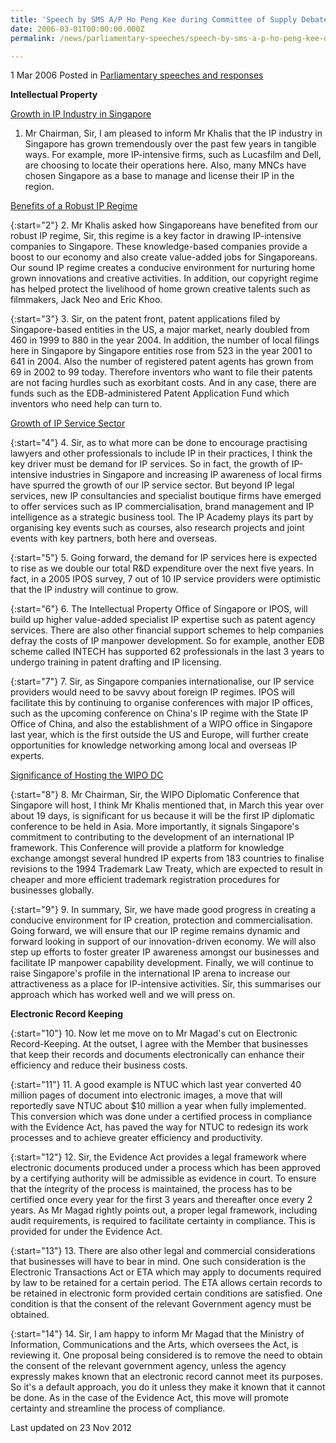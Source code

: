 ```yaml
---
title: 'Speech by SMS A/P Ho Peng Kee during Committee of Supply Debate, 1 Mar 2006'
date: 2006-03-01T00:00:00.000Z
permalink: /news/parliamentary-speeches/speech-by-sms-a-p-ho-peng-kee-during-committee-of-supply-debate-1-mar-2006/

---
```



1 Mar 2006 Posted in [Parliamentary speeches and responses](/news/parliamentary-speeches)



**Intellectual Property**

<u>Growth in IP Industry in Singapore</u>

1. Mr Chairman, Sir, I am pleased to inform Mr Khalis that the IP industry in Singapore has grown tremendously over the past few years in tangible ways. For example, more IP-intensive firms, such as Lucasfilm and Dell, are choosing to locate their operations here. Also, many MNCs have chosen Singapore as a base to manage and license their IP in the region. 


<u>Benefits of a Robust IP Regime</u>

{:start="2"}
2. Mr Khalis asked how Singaporeans have benefited from our robust IP regime, Sir, this regime is a key factor in drawing IP-intensive companies to Singapore. These knowledge-based companies provide a boost to our economy and also create value-added jobs for Singaporeans. Our sound IP regime creates a conducive environment for nurturing home grown innovations and creative activities. In addition, our copyright regime has helped protect the livelihood of home grown creative talents such as filmmakers, Jack Neo and Eric Khoo.

{:start="3"}
3. Sir, on the patent front, patent applications filed by Singapore-based entities in the US, a major market, nearly doubled from 460 in 1999 to 880 in the year 2004. In addition, the number of local filings here in Singapore by Singapore entities rose from 523 in the year 2001 to 641 in 2004. Also the number of registered patent agents has grown from 69 in 2002 to 99 today. Therefore inventors who want to file their patents are not facing hurdles such as exorbitant costs. And in any case, there are funds such as the EDB-administered Patent Application Fund which inventors who need help can turn to.


<u>Growth of IP Service Sector</u>

{:start="4"}
4. Sir, as to what more can be done to encourage practising lawyers and other professionals to include IP in their practices, I think the key driver must be demand for IP services. So in fact, the growth of IP-intensive industries in Singapore and increasing IP awareness of local firms have spurred the growth of our IP service sector. But beyond IP legal services, new IP consultancies and specialist boutique firms have emerged to offer services such as IP commercialisation, brand management and IP intelligence as a strategic business tool. The IP Academy plays its part by organising key events such as courses, also research projects and joint events with key partners, both here and overseas. 

{:start="5"}
5. Going forward, the demand for IP services here is expected to rise as we double our total R&D expenditure over the next five years. In fact, in a 2005 IPOS survey, 7 out of 10 IP service providers were optimistic that the IP industry will continue to grow.

{:start="6"}
6. The Intellectual Property Office of Singapore or IPOS, will build up higher value-added specialist IP expertise such as patent agency services. There are also other financial support schemes to help companies defray the costs of IP manpower development. So for example, another EDB scheme called INTECH has supported 62 professionals in the last 3 years to undergo training in patent drafting and IP licensing.

{:start="7"}
7. Sir, as Singapore companies internationalise, our IP service providers would need to be savvy about foreign IP regimes. IPOS will facilitate this by continuing to organise conferences with major IP offices, such as the upcoming conference on China's IP regime with the State IP Office of China, and also the establishment of a WIPO office in Singapore last year, which is the first outside the US and Europe, will further create opportunities for knowledge networking among local and overseas IP experts.


<u>Significance of Hosting the WIPO DC</u>

{:start="8"}
8. Mr Chairman, Sir, the WIPO Diplomatic Conference that Singapore will host, I think Mr Khalis mentioned that, in March this year over about 19 days, is significant for us because it will be the first IP diplomatic conference to be held in Asia. More importantly, it signals Singapore's commitment to contributing to the development of an international IP framework. This Conference will provide a platform for knowledge exchange amongst several hundred IP experts from 183 countries to finalise revisions to the 1994 Trademark Law Treaty, which are expected to result in cheaper and more efficient trademark registration procedures for businesses globally.

{:start="9"}
9. In summary, Sir, we have made good progress in creating a conducive environment for IP creation, protection and commercialisation. Going forward, we will ensure that our IP regime remains dynamic and forward looking in support of our innovation-driven economy. We will also step up efforts to foster greater IP awareness amongst our businesses and facilitate IP manpower capability development. Finally, we will continue to raise Singapore's profile in the international IP arena to increase our attractiveness as a place for IP-intensive activities. Sir, this summarises our approach which has worked well and we will press on.


**Electronic Record Keeping**

{:start="10"}
10. Now let me move on to Mr Magad's cut on Electronic Record-Keeping. At the outset, I agree with the Member that businesses that keep their records and documents electronically can enhance their efficiency and reduce their business costs.

{:start="11"}
11. A good example is NTUC which last year converted 40 million pages of document into electronic images, a move that will reportedly save NTUC about $10 million a year when fully implemented. This conversion which was done under a certified process in compliance with the Evidence Act, has paved the way for NTUC to redesign its work processes and to achieve greater efficiency and productivity. 

{:start="12"}
12. Sir, the Evidence Act provides a legal framework where electronic documents produced under a process which has been approved by a certifying authority will be admissible as evidence in court. To ensure that the integrity of the process is maintained, the process has to be certified once every year for the first 3 years and thereafter once every 2 years. As Mr Magad rightly points out, a proper legal framework, including audit requirements, is required to facilitate certainty in compliance. This is provided for under the Evidence Act.

{:start="13"}
13. There are also other legal and commercial considerations that businesses will have to bear in mind. One such consideration is the Electronic Transactions Act or ETA which may apply to documents required by law to be retained for a certain period. The ETA allows certain records to be retained in electronic form provided certain conditions are satisfied. One condition is that the consent of the relevant Government agency must be obtained. 

{:start="14"}
14. Sir, I am happy to inform Mr Magad that the Ministry of Information, Communications and the Arts, which oversees the Act, is reviewing it. One proposal being considered is to remove the need to obtain the consent of the relevant government agency, unless the agency expressly makes known that an electronic record cannot meet its purposes. So it's a default approach, you do it unless they make it known that it cannot be done. As in the case of the Evidence Act, this move will promote certainty and streamline the process of compliance. 


<p class="right-side-updated">Last updated on 23 Nov 2012</p> 
